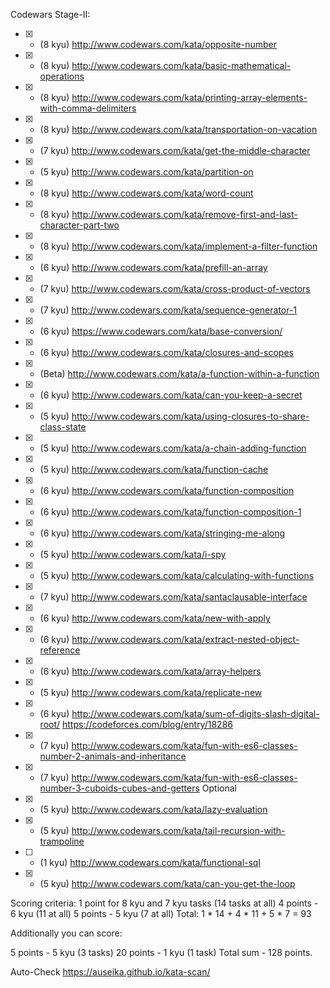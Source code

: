 Codewars Stage-II:
- [x] - (8 kyu) http://www.codewars.com/kata/opposite-number
- [x] - (8 kyu) http://www.codewars.com/kata/basic-mathematical-operations
- [x] - (8 kyu) http://www.codewars.com/kata/printing-array-elements-with-comma-delimiters
- [x] - (8 kyu) http://www.codewars.com/kata/transportation-on-vacation
- [x] - (7 kyu) http://www.codewars.com/kata/get-the-middle-character
- [x] - (5 kyu) http://www.codewars.com/kata/partition-on
- [x] - (8 kyu) http://www.codewars.com/kata/word-count
- [x] - (8 kyu) http://www.codewars.com/kata/remove-first-and-last-character-part-two
- [x] - (8 kyu) http://www.codewars.com/kata/implement-a-filter-function
- [x] - (6 kyu) http://www.codewars.com/kata/prefill-an-array
- [x] - (7 kyu) http://www.codewars.com/kata/cross-product-of-vectors
- [x] - (7 kyu) http://www.codewars.com/kata/sequence-generator-1
- [x] - (6 kyu) https://www.codewars.com/kata/base-conversion/
- [x] - (6 kyu) http://www.codewars.com/kata/closures-and-scopes
- [x] - (Beta) http://www.codewars.com/kata/a-function-within-a-function
- [x] - (6 kyu) http://www.codewars.com/kata/can-you-keep-a-secret
- [x] - (5 kyu) http://www.codewars.com/kata/using-closures-to-share-class-state
- [x] - (5 kyu) http://www.codewars.com/kata/a-chain-adding-function
- [x] - (5 kyu) http://www.codewars.com/kata/function-cache
- [x] - (6 kyu) http://www.codewars.com/kata/function-composition
- [x] - (6 kyu) http://www.codewars.com/kata/function-composition-1
- [x] - (6 kyu) http://www.codewars.com/kata/stringing-me-along
- [x] - (5 kyu) http://www.codewars.com/kata/i-spy
- [x] - (5 kyu) http://www.codewars.com/kata/calculating-with-functions
- [x] - (7 kyu) http://www.codewars.com/kata/santaclausable-interface
- [x] - (6 kyu) http://www.codewars.com/kata/new-with-apply
- [x] - (6 kyu) http://www.codewars.com/kata/extract-nested-object-reference
- [x] - (6 kyu) http://www.codewars.com/kata/array-helpers
- [x] - (5 kyu) http://www.codewars.com/kata/replicate-new
- [x] - (6 kyu) http://www.codewars.com/kata/sum-of-digits-slash-digital-root/ https://codeforces.com/blog/entry/18286
- [x] - (7 kyu) http://www.codewars.com/kata/fun-with-es6-classes-number-2-animals-and-inheritance
- [x] - (7 kyu) http://www.codewars.com/kata/fun-with-es6-classes-number-3-cuboids-cubes-and-getters
Optional
- [x] - (5 kyu) http://www.codewars.com/kata/lazy-evaluation
- [x] - (5 kyu) http://www.codewars.com/kata/tail-recursion-with-trampoline
- [ ] - (1 kyu) http://www.codewars.com/kata/functional-sql
- [x] - (5 kyu) http://www.codewars.com/kata/can-you-get-the-loop

Scoring criteria:
1 point for 8 kyu and 7 kyu tasks (14 tasks at all)
4 points - 6 kyu (11 at all)
5 points - 5 kyu (7 at all)
Total: 1 * 14 + 4 * 11 + 5 * 7 = 93

Additionally you can score:

5 points - 5 kyu (3 tasks)
20 points - 1 kyu (1 task)
Total sum - 128 points.

Auto-Check
https://auseika.github.io/kata-scan/